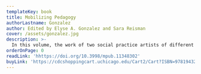 ```yaml
---
templateKey: book
title: Mobilizing Pedagogy
authorLastname: Gonzalez
author: Edited by Elyse A. Gonzalez and Sara Reisman
cover: /assets/gonzalez.jpg
description: >-
  In this volume, the work of two social practice artists of different generations and different social locations are brought into creative tension by two visionary curators.
orderOnPage: 0
readLink: 'hhttps://doi.org/10.3998/mpub.11348302'
buyLink: 'https://cdcshoppingcart.uchicago.edu/Cart2/Cart?ISBN=9781943208128&PRESS=amherst'
---
```

